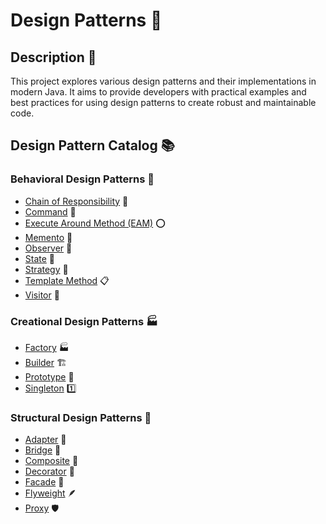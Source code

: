 # Design Patterns 🧩

## Description 📄

This project explores various design patterns and their implementations in modern Java. It aims to provide developers
with practical examples and best practices for using design patterns to create robust and maintainable code.

## Design Pattern Catalog 📚

### Behavioral Design Patterns 💪

- [Chain of Responsibility](src/main/java/pl/mperor/lab/java/design/pattern/behavioral/chain/of/responsibility) 🔗
- [Command](src/main/java/pl/mperor/lab/java/design/pattern/behavioral/command) 📝
- [Execute Around Method (EAM)](src/main/java/pl/mperor/lab/java/design/pattern/behavioral/eam) ⭕
- [Memento](src/main/java/pl/mperor/lab/java/design/pattern/behavioral/memento) 💾
- [Observer](src/main/java/pl/mperor/lab/java/design/pattern/behavioral/observer) 👀
- [State](src/main/java/pl/mperor/lab/java/design/pattern/behavioral/state) 📜
- [Strategy](src/main/java/pl/mperor/lab/java/design/pattern/behavioral/strategy) 🎯
- [Template Method](src/main/java/pl/mperor/lab/java/design/pattern/behavioral/template/method) 📋
- [Visitor](src/main/java/pl/mperor/lab/java/design/pattern/behavioral/visitor) 🧳

### Creational Design Patterns 🏭

- [Factory](src/main/java/pl/mperor/lab/java/design/pattern/creational/factory) 🏭
- [Builder](src/main/java/pl/mperor/lab/java/design/pattern/creational/builder) 🏗️
- [Prototype](src/main/java/pl/mperor/lab/java/design/pattern/creational/prototype) 🧬
- [Singleton](src/main/java/pl/mperor/lab/java/design/pattern/creational/singleton) 1️⃣

### Structural Design Patterns 🎁

- [Adapter](src/main/java/pl/mperor/lab/java/design/pattern/structural/adapter) 🔌
- [Bridge](src/main/java/pl/mperor/lab/java/design/pattern/structural/bridge) 🌉
- [Composite](src/main/java/pl/mperor/lab/java/design/pattern/structural/composite) 🌿
- [Decorator](src/main/java/pl/mperor/lab/java/design/pattern/structural/decorator) 🎨
- [Facade](src/main/java/pl/mperor/lab/java/design/pattern/structural/facade) 🏢
- [Flyweight](src/main/java/pl/mperor/lab/java/design/pattern/structural/flyweight) 🪶
- [Proxy](src/main/java/pl/mperor/lab/java/design/pattern/structural/proxy) 🛡️
